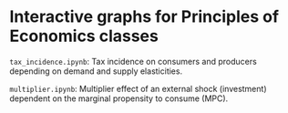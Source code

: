 # Interactive graphs for Principles of Economics classes

`tax_incidence.ipynb`: Tax incidence on consumers and producers depending on demand and supply elasticities.

`multiplier.ipynb`: Multiplier effect of an external shock (investment) dependent on the marginal propensity to consume (MPC).
